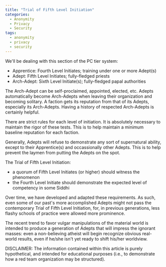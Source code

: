 ```yaml
---
title: "Trial of Fifth Level Initiation"
categories:
  - Anonymity
  - Privacy
  - Security
tags:
  - anonymity
  - privacy
  - security
---
```


We'll be dealing with this section of the PC tier system:
- Apprentice: Fourth Level Initiates;   training under one or more Adept(s)
- Adept:      Fifth  Level Initiates;   fully-fledged priests
- Arch-Adept: Sixth  Level Initiate(s); fully-fledged papal authorities

The Arch-Adept can be self-proclaimed, appointed, elected, etc.
Adepts automatically become Arch-Adepts when leaving their organization and becoming solitary.
A faction gets its reputation from that of its Adepts, especially its Arch-Adepts.
Having a history of respected Arch-Adepts is certainly helpful.

There are strict rules for each level of initiation.
It is absolutely necessary to maintain the rigor of these tests.
This is to help maintain a minimum baseline reputation for each faction.

Generally, Adepts will refuse to demonstrate any sort of supernatural ability,
except to their Apprentice(s) and occassionally other Adepts.
This is to help prevent the laymen from putting the Adepts on the spot.

The Trial of Fifth Level Initiation:
- a quorum of Fifth Level Initiates (or higher) should witness the phenomenon
- the Fourth Level Initiate should demonstrate the expected level of competency in some Siddhi

Over time, we have developed and adapted these requirements.
As such, even some of our past's more accomplished Adepts might not pass the contemporary Trial of Fifth Level Initiation,
for, in previous generations, less flashy schools of practice were allowed more prominence.

The recent trend to favor vulgar manipulations of the material world
is intended to produce a generation of Adepts that will impress the ignorant masses:
even a non-believing atheist will begin recognize obvious real-world results,
even if he/she isn't yet ready to shift his/her worldview.



DISCLAIMER:
The information contained within this article is purely hypothetical,
and intended for educational purposes
(i.e., to demonstrate how a red team organization may be structured).
